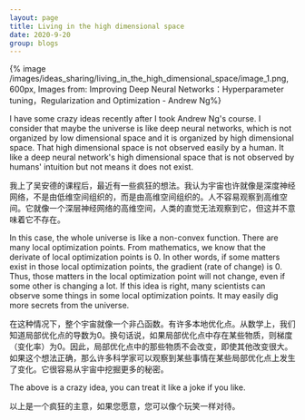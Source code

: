 ```yaml
---
layout: page
title: Living in the high dimensional space
date: 2020-9-20
group: blogs
---
```


{% image /images/ideas_sharing/living_in_the_high_dimensional_space/image_1.png, 600px, Images from: Improving Deep Neural Networks：Hyperparameter tuning，Regularization and Optimization - Andrew Ng%}

<!-- more --> 

I have some crazy ideas recently after I took Andrew Ng's course. I consider that maybe the universe is like deep neural networks, which is not organized by low dimensional space and it is organized by high dimensional space. That high dimensional space is not observed easily by a human. It like a deep neural network's high dimensional space that is not observed by humans' intuition but not means it does not exist. 

我上了吴安德的课程后，最近有一些疯狂的想法。我认为宇宙也许就像是深度神经网络，不是由低维空间组织的，而是由高维空间组织的。人不容易观察到高维空间。它就像一个深层神经网络的高维空间，人类的直觉无法观察到它，但这并不意味着它不存在。

In this case, the whole universe is like a non-convex function. There are many local optimization points. From mathematics, we know that the derivate of local optimization points is 0. In other words, if some matters exist in those local optimization points, the gradient (rate of change) is 0. Thus, those matters in the local optimization point will not change, even if some other is changing a lot. If this idea is right, many scientists can observe some things in some local optimization points. It may easily dig more secrets from the universe. 

在这种情况下，整个宇宙就像一个非凸函数。有许多本地优化点。从数学上，我们知道局部优化点的导数为0。换句话说，如果局部优化点中存在某些物质，则梯度（变化率）为0。因此，局部优化点中的那些物质不会改变，即使其他改变很大。如果这个想法正确，那么许多科学家可以观察到某些事情在某些局部优化点上发生了变化。它很容易从宇宙中挖掘更多的秘密。

The above is a crazy idea, you can treat it like a joke if you like. 

以上是一个疯狂的主意，如果您愿意，您可以像个玩笑一样对待。